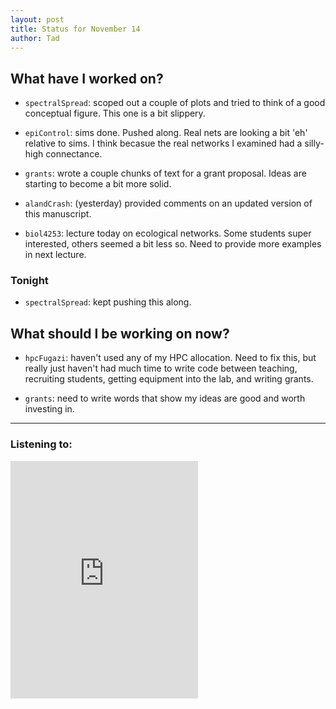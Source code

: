 ```yaml
---
layout: post 
title: Status for November 14 
author: Tad
---
```


## What have I worked on?

* `spectralSpread`: scoped out a couple of plots and tried to think of a good conceptual figure. This one is a bit slippery.

* `epiControl`: sims done. Pushed along. Real nets are looking a bit 'eh' relative to sims. I think becasue the real networks I examined had a silly-high connectance. 

* `grants`: wrote a couple chunks of text for a grant proposal. Ideas are starting to become a bit more solid.

* `alandCrash`: (yesterday) provided comments on an updated version of this manuscript.

* `biol4253`: lecture today on ecological networks. Some students super interested, others seemed a bit less so. Need to provide more examples in next lecture. 







### Tonight

* `spectralSpread`: kept pushing this along. 







## What should I be working on now?

* `hpcFugazi`: haven't used any of my HPC allocation. Need to fix this, but really just haven't had much time to write code between teaching, recruiting students, getting equipment into the lab, and writing grants. 

* `grants`: need to write words that show my ideas are good and worth investing in.



--- 

### Listening to:

<iframe src="https://open.spotify.com/embed/track/7psdsQNN48ii4O8FnPSli5" width="300" height="380" frameborder="0" allowtransparency="true" allow="encrypted-media"></iframe>

<i class='fa fa-code' style='color:pink'></i>
